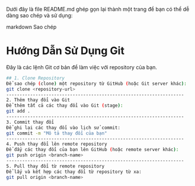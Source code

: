 Dưới đây là file README.md ghép gọn lại thành một trang để bạn có thể dễ dàng sao chép và sử dụng:

markdown
Sao chép
# Hướng Dẫn Sử Dụng Git

Đây là các lệnh Git cơ bản để làm việc với repository của bạn.
```bash
## 1. Clone Repository
Để sao chép (clone) một repository từ GitHub (hoặc Git server khác):
git clone <repository-url>
-------------------------------------------------------------------
2. Thêm thay đổi vào Git
Để thêm tất cả các thay đổi vào Git (stage):
git add .
-------------------------------------------------------------------
3. Commit thay đổi
Để ghi lại các thay đổi vào lịch sử commit:
git commit -m "Mô tả thay đổi của bạn"
-------------------------------------------------------------------
4. Push thay đổi lên remote repository
Để đẩy các thay đổi của bạn lên GitHub (hoặc remote server khác):
git push origin <branch-name>
-------------------------------------------------------------------
5. Pull thay đổi từ remote repository
Để lấy và kết hợp các thay đổi từ repository từ xa:
git pull origin <branch-name>

